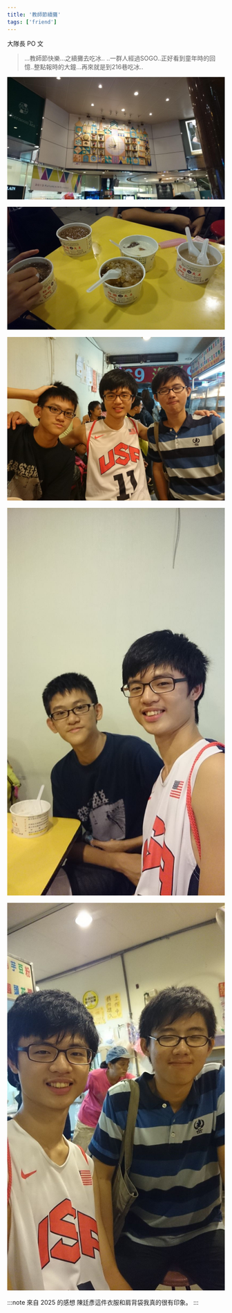 ```yaml
---
title: '教師節續攤'
tags: ['friend']
---
```

大隊長 PO 文
>...教師節快樂...之續攤去吃冰..
..一群人經過SOGO..正好看到童年時的回憶..整點報時的大鐘...再來就是到216巷吃冰..

![img](./img_ig/201309/002.jpg)

![img](./img_ig/201309/001.jpg)

![img](./img_ig/201309/003.jpg)

![img](./img_ig/201309/004.jpg)

![img](./img_ig/201309/005.jpg)

:::note 來自 2025 的感想
陳廷彥這件衣服和肩背袋我真的很有印象。
:::